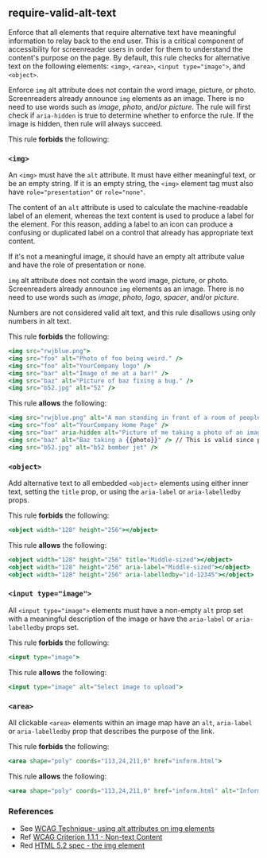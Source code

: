 ## require-valid-alt-text

Enforce that all elements that require alternative text have meaningful information to relay back to the end user. This is a critical component of accessibility for screenreader users in order for them to understand the content's purpose on the page. By default, this rule checks for alternative text on the following elements: `<img>`, `<area>`, `<input type="image">`, and `<object>`.

Enforce `img` alt attribute does not contain the word image, picture, or photo. Screenreaders already announce `img` elements as an image. There is no need to use words such as *image*, *photo*, and/or *picture*. The rule will first check if `aria-hidden` is true to determine whether to enforce the rule. If the image is hidden, then rule will always succeed.

This rule **forbids** the following:

### `<img>`

An `<img>` must have the `alt` attribute. It must have either meaningful text, or be an empty string. If it is an empty string, the `<img>` element tag must also have `role="presentation"` or `role="none"`.

The content of an `alt` attribute is used to calculate the machine-readable label of an element, whereas the text content is used to produce a label for the element. For this reason, adding a label to an icon can produce a confusing or duplicated label on a control that already has appropriate text content.

If it's not a meaningful image, it should have an empty alt attribute value and have the role of presentation or none.

`img` alt attribute does not contain the word image, picture, or photo. Screenreaders already announce `img` elements as an image. There is no need to use words such as *image*, *photo*, *logo*, *spacer*, and/or *picture*.

Numbers are not considered valid alt text, and this rule disallows using only numbers in alt text.


This rule **forbids** the following:

```hbs
<img src="rwjblue.png">
<img src="foo" alt="Photo of foo being weird." />
<img src="foo" alt="YourCompany logo" />
<img src="bar" alt="Image of me at a bar!" />
<img src="baz" alt="Picture of baz fixing a bug." />
<img src="b52.jpg" alt="52" />
```

This rule **allows** the following:

```hbs
<img src="rwjblue.png" alt="A man standing in front of a room of people, giving a presentation about Ember.">
<img src="foo" alt="YourCompany Home Page" />
<img src="bar" aria-hidden alt="Picture of me taking a photo of an image" /> // Will pass because it is hidden.
<img src="baz" alt="Baz taking a {{photo}}" /> // This is valid since photo is a variable name.
<img src="b52.jpg" alt="b52 bomber jet" />
```

### `<object>`

Add alternative text to all embedded `<object>` elements using either inner text, setting the `title` prop, or using the `aria-label` or `aria-labelledby` props.

This rule **forbids** the following:

```hbs
<object width="128" height="256"></object>
```

This rule **allows** the following:

```hbs
<object width="128" height="256" title="Middle-sized"></object>
<object width="128" height="256" aria-label="Middle-sized"></object>
<object width="128" height="256" aria-labelledby="id-12345"></object>
```

### `<input type="image">`

All `<input type="image">` elements must have a non-empty `alt` prop set with a meaningful description of the image or have the `aria-label` or `aria-labelledby` props set.

This rule **forbids** the following:

```hbs
<input type="image">
```

This rule **allows** the following:

```hbs
<input type="image" alt="Select image to upload">
```

### `<area>`

All clickable `<area>` elements within an image map have an `alt`, `aria-label` or `aria-labelledby` prop that describes the purpose of the link.

This rule **forbids** the following:

```hbs
<area shape="poly" coords="113,24,211,0" href="inform.html">
```

This rule **allows** the following:

```hbs
<area shape="poly" coords="113,24,211,0" href="inform.html" alt="Inform">
```

### References

* See [WCAG Technique- using alt attributes on img elements](https://www.w3.org/TR/WCAG20-TECHS/H37.html)
* Ref [WCAG Criterion 1.1.1 - Non-text Content](https://www.w3.org/WAI/WCAG21/Understanding/non-text-content.html)
* Red [HTML 5.2 spec - the img element](https://www.w3.org/TR/html5/semantics-embedded-content.html#the-img-element)
